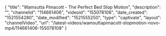 {
    "title": "Wamsutta Pimacott - The Perfect Bed Stop Motion",
    "description": "",
    "channelid": "114661406",
    "videoid": "155078108",
    "date_created": "1521554280",
    "date_modified": "1521555250",
    "type": "captivate",
    "layout": "channelVideo",
    "url": "\/latest-videos\/wamsuttapimacott-stopmotion-novo-mp4\/114661406-155078108"
}